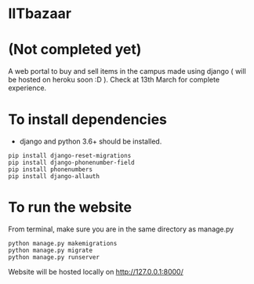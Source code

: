 # IITbazaar
# (Not completed yet)
A web portal to buy and sell items in the campus made using django ( will be hosted on heroku soon :D ). Check at 13th March for complete experience.
# To install dependencies
* django and python 3.6+ should be installed.
```
pip install django-reset-migrations
pip install django-phonenumber-field
pip install phonenumbers
pip install django-allauth
```
# To run the website
From terminal, make sure you are in the same directory as manage.py
```
python manage.py makemigrations
python manage.py migrate
python manage.py runserver
```
Website will be hosted locally on http://127.0.0.1:8000/
